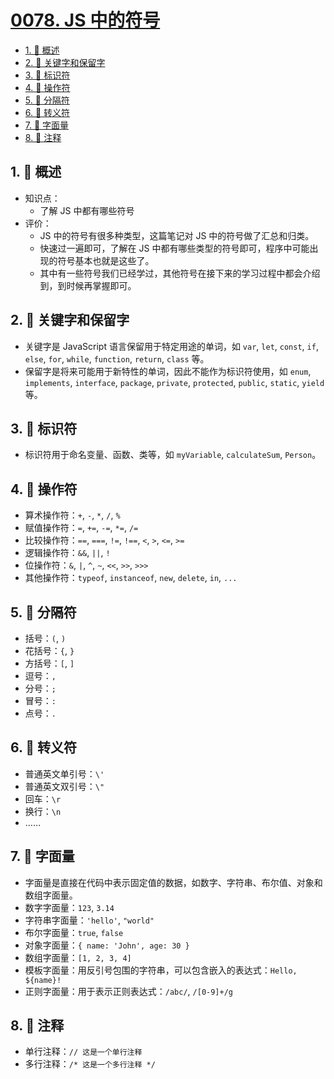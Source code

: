 # [0078. JS 中的符号](https://github.com/Tdahuyou/TNotes.html-css-js/tree/main/notes/0078.%20JS%20%E4%B8%AD%E7%9A%84%E7%AC%A6%E5%8F%B7)

<!-- region:toc -->

- [1. 📝 概述](#1--概述)
- [2. 📒 关键字和保留字](#2--关键字和保留字)
- [3. 📒 标识符](#3--标识符)
- [4. 📒 操作符](#4--操作符)
- [5. 📒 分隔符](#5--分隔符)
- [6. 📒 转义符](#6--转义符)
- [7. 📒 字面量](#7--字面量)
- [8. 📒 注释](#8--注释)

<!-- endregion:toc -->

## 1. 📝 概述

- 知识点：
  - 了解 JS 中都有哪些符号
- 评价：
  - JS 中的符号有很多种类型，这篇笔记对 JS 中的符号做了汇总和归类。
  - 快速过一遍即可，了解在 JS 中都有哪些类型的符号即可，程序中可能出现的符号基本也就是这些了。
  - 其中有一些符号我们已经学过，其他符号在接下来的学习过程中都会介绍到，到时候再掌握即可。

## 2. 📒 关键字和保留字

- 关键字是 JavaScript 语言保留用于特定用途的单词，如 `var`, `let`, `const`, `if`, `else`, `for`, `while`, `function`, `return`, `class` 等。
- 保留字是将来可能用于新特性的单词，因此不能作为标识符使用，如 `enum`, `implements`, `interface`, `package`, `private`, `protected`, `public`, `static`, `yield` 等。

## 3. 📒 标识符

- 标识符用于命名变量、函数、类等，如 `myVariable`, `calculateSum`, `Person`。

## 4. 📒 操作符

- 算术操作符：`+`, `-`, `*`, `/`, `%`
- 赋值操作符：`=`, `+=`, `-=`, `*=`, `/=`
- 比较操作符：`==`, `===`, `!=`, `!==`, `<`, `>`, `<=`, `>=`
- 逻辑操作符：`&&`, `||`, `!`
- 位操作符：`&`, `|`, `^`, `~`, `<<`, `>>`, `>>>`
- 其他操作符：`typeof`, `instanceof`, `new`, `delete`, `in`, `...`

## 5. 📒 分隔符

- 括号：`(`, `)`
- 花括号：`{`, `}`
- 方括号：`[`, `]`
- 逗号：`,`
- 分号：`;`
- 冒号：`:`
- 点号：`.`

## 6. 📒 转义符

- 普通英文单引号：`\'`
- 普通英文双引号：`\"`
- 回车：`\r`
- 换行：`\n`
- ……

## 7. 📒 字面量

- 字面量是直接在代码中表示固定值的数据，如数字、字符串、布尔值、对象和数组字面量。
- 数字字面量：`123`, `3.14`
- 字符串字面量：`'hello'`, `"world"`
- 布尔字面量：`true`, `false`
- 对象字面量：`{ name: 'John', age: 30 }`
- 数组字面量：`[1, 2, 3, 4]`
- 模板字面量：用反引号包围的字符串，可以包含嵌入的表达式：`Hello, ${name}!`
- 正则字面量：用于表示正则表达式：`/abc/`, `/[0-9]+/g`

## 8. 📒 注释

- 单行注释：`// 这是一个单行注释`
- 多行注释：`/* 这是一个多行注释 */`
